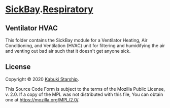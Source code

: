 # [SickBay](../../../).[Respiratory](../)

## Ventilator HVAC

This folder contains the SickBay module for a Ventilator Heating, Air Conditioning, and Ventilation (HVAC) unit for filtering and humidifying the air and venting out bad air such that it doesn't get anyone sick.

## License

Copyright © 2020 [Kabuki Starship](https://kabukistarship.com).

This Source Code Form is subject to the terms of the Mozilla Public License, v. 2.0. If a copy of the MPL was not distributed with this file, You can obtain one at <https://mozilla.org/MPL/2.0/>.
